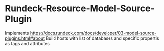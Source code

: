 # Rundeck-Resource-Model-Source-Plugin
Implements https://docs.rundeck.com/docs/developer/03-model-source-plugins.html#about  Build hosts with list of databases and specific propertis as tags and attributes
